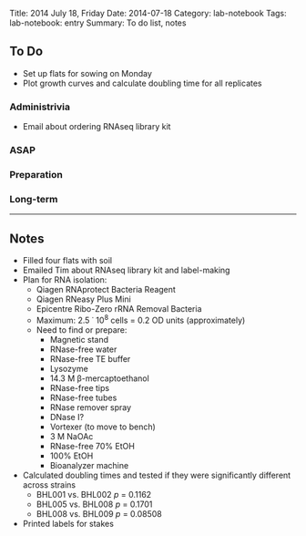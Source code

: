 Title: 2014 July 18, Friday
Date: 2014-07-18
Category: lab-notebook
Tags: lab-notebook: entry
Summary: To do list, notes

## To Do ##

- Set up flats for sowing on Monday
- Plot growth curves and calculate doubling time for all replicates

### Administrivia ###

- Email about ordering RNAseq library kit

### ASAP ###


### Preparation ###

### Long-term ###

***

## Notes ##

- Filled four flats with soil
- Emailed Tim about RNAseq library kit and label-making
- Plan for RNA isolation:
    - Qiagen RNAprotect Bacteria Reagent
    - Qiagen RNeasy Plus Mini
    - Epicentre Ribo-Zero rRNA Removal Bacteria
    - Maximum: 2.5 &dot; 10<sup>8</sup> cells = 0.2 OD units (approximately)
    - Need to find or prepare:
        - Magnetic stand
        - RNase-free water
        - RNase-free TE buffer
        - Lysozyme
        - 14.3 M &beta;-mercaptoethanol
        - RNase-free tips
        - RNase-free tubes
        - RNase remover spray
        - DNase I?
        - Vortexer (to move to bench)
        - 3 M NaOAc
        - RNase-free 70% EtOH
        - 100% EtOH
        - Bioanalyzer machine
- Calculated doubling times and tested if they were significantly different across strains
    - BHL001 vs. BHL002 _p_ = 0.1162
    - BHL005 vs. BHL008 _p_ = 0.1701
    - BHL008 vs. BHL009 _p_ = 0.08508
- Printed labels for stakes
